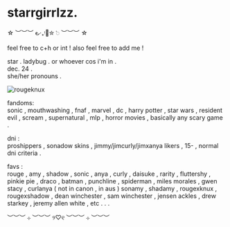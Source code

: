 # starrgirrlzz.
☆ ︶︶︶  ౿‧₊ᵎ🍒✮ 𞥊   ︶︶︶ ☆

feel free to c+h or int ! also feel free to add me !    
     
star . ladybug . or whoever cos i'm in .     
dec. 24 .         
she/her pronouns .
           
  ![rougeknux](https://github.com/user-attachments/assets/cf233d7d-f229-42ad-8cff-95e74c22401a)

fandoms:       
sonic , mouthwashing , fnaf , marvel , dc , harry potter , star wars , resident evil , scream , supernatural , mlp , horror movies , basically any scary game .
        
dni :     
proshippers , sonadow skins , jimmy/jimcurly/jimxanya likers , 15- , normal dni criteria .     
      
favs :     
rouge , amy , shadow , sonic , anya , curly , daisuke , rarity , fluttershy , pinkie pie , draco , batman , punchline , spiderman , miles morales , gwen stacy , curlanya ( not in canon , in aus ) sonamy , shadamy , rougexknux , rougexshadow , dean winchester , sam winchester , jensen ackles , drew starkey , jeremy allen white , etc . . .    
        
︶︶︶ ⊹ ︶︶︶ ୨♡୧ ︶︶︶ ⊹ ︶︶︶
